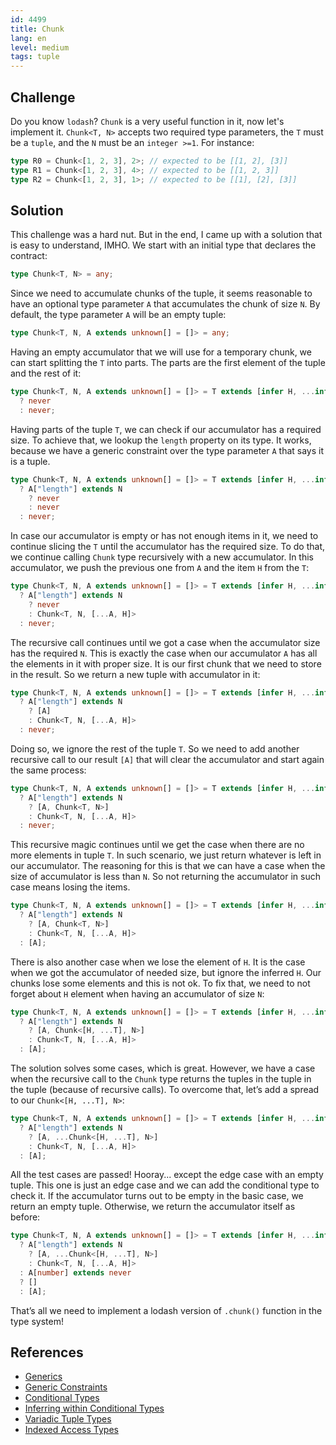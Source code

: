```yaml
---
id: 4499
title: Chunk
lang: en
level: medium
tags: tuple
---
```


## Challenge

Do you know `lodash`? `Chunk` is a very useful function in it, now let's
implement it. `Chunk<T, N>` accepts two required type parameters, the `T` must
be a `tuple`, and the `N` must be an `integer >=1`. For instance:

```typescript
type R0 = Chunk<[1, 2, 3], 2>; // expected to be [[1, 2], [3]]
type R1 = Chunk<[1, 2, 3], 4>; // expected to be [[1, 2, 3]]
type R2 = Chunk<[1, 2, 3], 1>; // expected to be [[1], [2], [3]]
```

## Solution

This challenge was a hard nut. But in the end, I came up with a solution that is
easy to understand, IMHO. We start with an initial type that declares the
contract:

```typescript
type Chunk<T, N> = any;
```

Since we need to accumulate chunks of the tuple, it seems reasonable to have an
optional type parameter `A` that accumulates the chunk of size `N`. By default,
the type parameter `A` will be an empty tuple:

```typescript
type Chunk<T, N, A extends unknown[] = []> = any;
```

Having an empty accumulator that we will use for a temporary chunk, we can start
splitting the `T` into parts. The parts are the first element of the tuple and
the rest of it:

```typescript
type Chunk<T, N, A extends unknown[] = []> = T extends [infer H, ...infer T]
  ? never
  : never;
```

Having parts of the tuple `T`, we can check if our accumulator has a required
size. To achieve that, we lookup the `length` property on its type. It works,
because we have a generic constraint over the type parameter `A` that says it is
a tuple.

```typescript
type Chunk<T, N, A extends unknown[] = []> = T extends [infer H, ...infer T]
  ? A["length"] extends N
    ? never
    : never
  : never;
```

In case our accumulator is empty or has not enough items in it, we need to
continue slicing the `T` until the accumulator has the required size. To do
that, we continue calling `Chunk` type recursively with a new accumulator. In
this accumulator, we push the previous one from `A` and the item `H` from the
`T`:

```typescript
type Chunk<T, N, A extends unknown[] = []> = T extends [infer H, ...infer T]
  ? A["length"] extends N
    ? never
    : Chunk<T, N, [...A, H]>
  : never;
```

The recursive call continues until we got a case when the accumulator size has
the required `N`. This is exactly the case when our accumulator `A` has all the
elements in it with proper size. It is our first chunk that we need to store in
the result. So we return a new tuple with accumulator in it:

```typescript
type Chunk<T, N, A extends unknown[] = []> = T extends [infer H, ...infer T]
  ? A["length"] extends N
    ? [A]
    : Chunk<T, N, [...A, H]>
  : never;
```

Doing so, we ignore the rest of the tuple `T`. So we need to add another
recursive call to our result `[A]` that will clear the accumulator and start
again the same process:

```typescript
type Chunk<T, N, A extends unknown[] = []> = T extends [infer H, ...infer T]
  ? A["length"] extends N
    ? [A, Chunk<T, N>]
    : Chunk<T, N, [...A, H]>
  : never;
```

This recursive magic continues until we get the case when there are no more
elements in tuple `T`. In such scenario, we just return whatever is left in our
accumulator. The reasoning for this is that we can have a case when the size of
accumulator is less than `N`. So not returning the accumulator in such case
means losing the items.

```typescript
type Chunk<T, N, A extends unknown[] = []> = T extends [infer H, ...infer T]
  ? A["length"] extends N
    ? [A, Chunk<T, N>]
    : Chunk<T, N, [...A, H]>
  : [A];
```

There is also another case when we lose the element of `H`. It is the case when
we got the accumulator of needed size, but ignore the inferred `H`. Our chunks
lose some elements and this is not ok. To fix that, we need to not forget about
`H` element when having an accumulator of size `N`:

```typescript
type Chunk<T, N, A extends unknown[] = []> = T extends [infer H, ...infer T]
  ? A["length"] extends N
    ? [A, Chunk<[H, ...T], N>]
    : Chunk<T, N, [...A, H]>
  : [A];
```

The solution solves some cases, which is great. However, we have a case when the
recursive call to the `Chunk` type returns the tuples in the tuple in the tuple
(because of recursive calls). To overcome that, let’s add a spread to our
`Chunk<[H, ...T], N>`:

```typescript
type Chunk<T, N, A extends unknown[] = []> = T extends [infer H, ...infer T]
  ? A["length"] extends N
    ? [A, ...Chunk<[H, ...T], N>]
    : Chunk<T, N, [...A, H]>
  : [A];
```

All the test cases are passed! Hooray... except the edge case with an empty
tuple. This one is just an edge case and we can add the conditional type to
check it. If the accumulator turns out to be empty in the basic case, we return
an empty tuple. Otherwise, we return the accumulator itself as before:

```typescript
type Chunk<T, N, A extends unknown[] = []> = T extends [infer H, ...infer T]
  ? A["length"] extends N
    ? [A, ...Chunk<[H, ...T], N>]
    : Chunk<T, N, [...A, H]>
  : A[number] extends never
  ? []
  : [A];
```

That’s all we need to implement a lodash version of `.chunk()` function in the
type system!

## References

- [Generics](https://www.typescriptlang.org/docs/handbook/2/generics.html)
- [Generic Constraints](https://www.typescriptlang.org/docs/handbook/2/generics.html#generic-constraints)
- [Conditional Types](https://www.typescriptlang.org/docs/handbook/2/conditional-types.html)
- [Inferring within Conditional Types](https://www.typescriptlang.org/docs/handbook/2/conditional-types.html#inferring-within-conditional-types)
- [Variadic Tuple Types](https://www.typescriptlang.org/docs/handbook/release-notes/typescript-4-0.html#variadic-tuple-types)
- [Indexed Access Types](https://www.typescriptlang.org/docs/handbook/2/indexed-access-types.html)
